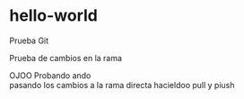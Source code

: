 # hello-world
Prueba Git


Prueba de cambios en la rama

OJOO
Probando ando                
 pasando los cambios  a la rama directa hacieldoo pull y piush
